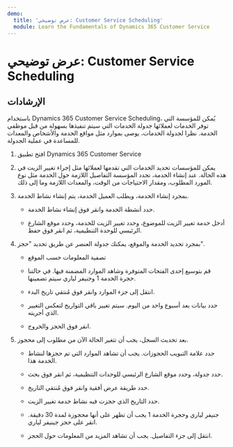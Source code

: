 ```yaml
---
demo:
  title: 'عرض توضيحي: Customer Service Scheduling'
  module: Learn the Fundamentals of Dynamics 365 Customer Service
---
```


# عرض توضيحي: Customer Service Scheduling

## الإرشادات

باستخدام Dynamics 365 Customer Service Scheduling، يُمكن للمؤسسة التي توفر الخدمات لعملائها جدولة الخدمات التي سيتم تنفيذها بسهولة من قبل موظفي الخدمة. نظرا لجدولة الخدمات، يوصى بموارد مثل مواقع الخدمة والأشخاص والمعدات للمساعدة في عملية الجدولة. 

1. افتح تطبيق Dynamics 365 Customer Service

2. يمكن للمؤسسات تحديد الخدمات التي تقدمها لعملائها مثل إجراء تغيير الزيت في هذه الحالة. عند إنشاء الخدمة، تحدد المؤسسة التفاصيل اللازمة حول الخدمة مثل نوع المورد المطلوب، ومقدار الاحتياجات من الوقت، والمعدات اللازمة وما إلى ذلك. 

 

3. بمجرد إنشاء الخدمة، ويطلب العميل الخدمة، يتم إنشاء نشاط الخدمة. 

    - حدد أنشطة الخدمة وانقر فوق إنشاء نشاط الخدمة.

    - أدخل خدمة تغيير الزيت للموضوع، وحدد تغيير الزيت للخدمة، وحدد موقع الشارع الرئيسي للوحدة التنظيمية، ثم انقر فوق حفظ.

 

4. بمجرد تحديد الخدمة والموقع، يمكنك جدولة العنصر عن طريق تحديد "حجز".

    - تصفية المعلومات حسب الموقع 

    - قم بتوسيع إحدى الفتحات المتوفرة وشاهد الموارد المضمنة فيها. في حالتنا حجرة الخدمة 1 وجنيفر لياري سيتم تضمينها.

    - انتقل إلى جزء الموارد وانقر فوق مُنتقي تاريخ البدء.

    - حدد بيانات بعد أسبوع واحد من اليوم. سيتم تغيير باقي التواريخ لتعكس التغيير الذي أجريته. 

    - انقر فوق الحجز والخروج.

 

5. بعد تحديث السجل، يجب أن تتغير الحالة الآن من مطلوب إلى محجوز.

    - حدد علامة التبويب الحجوزات. يجب أن تشاهد الموارد التي تم حجزها لنشاط الخدمة هذا.

    - حدد جدولة، وحدد موقع الشارع الرئيسي للوحدات التنظيمية، ثم انقر فوق بحث.

    - حدد طريقة عرض أفقية وانقر فوق مُنتقي التاريخ.

    - حدد التاريخ الذي حجزت فيه نشاط خدمة تغيير الزيت.

    - جنيفر لياري وحجرة الخدمة 1 يجب أن تظهر على أنها محجوزة لمدة 30 دقيقة. انقر على حجز جينيفر لياري.

    - انتقل إلى جزء التفاصيل. يجب أن تشاهد المزيد من المعلومات حول الحجز.
